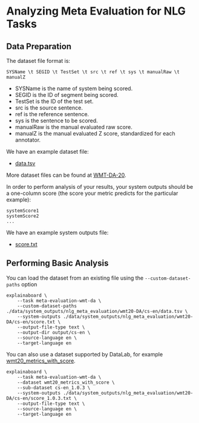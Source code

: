 # Analyzing Meta Evaluation for NLG Tasks

## Data Preparation

The dataset file format is:

```
SYSName \t SEGID \t TestSet \t src \t ref \t sys \t manualRaw \t manualZ
```

* SYSName is the name of system being scored.
* SEGID is the ID of segment being scored.
* TestSet is the ID of the test set.
* src is the source sentence.
* ref is the reference sentence.
* sys is the sentence to be scored.
* manualRaw is the manual evaluated raw score.
* manualZ is the manual evaluated Z score, standardized for each annotator.

We have an example dataset file:

* [data.tsv](./data/system_outputs/nlg_meta_evaluation/wmt20-DA/cs-en/data.tsv)

More dataset files can be found at [WMT-DA-20](https://drive.google.com/drive/u/0/folders/1JXpo0yxPLYlNgLbOfP1bzs9z6SOx76Wo).

In order to perform analysis of your results, your system outputs should be a one-column score (the score your metric predicts for the particular example):

```
systemScore1
systemScore2
...
```

We have an example system outputs file:

* [score.txt](./data/system_outputs/nlg_meta_evaluation/wmt20-DA/cs-en/score.txt)

## Performing Basic Analysis

You can load the dataset from an existing file using the
`--custom-dataset-paths` option

```shell
explainaboard \
    --task meta-evaluation-wmt-da \
    --custom-dataset-paths ./data/system_outputs/nlg_meta_evaluation/wmt20-DA/cs-en/data.tsv \
    --system-outputs ./data/system_outputs/nlg_meta_evaluation/wmt20-DA/cs-en/score.txt \
    --output-file-type text \
    --output-dir output/cs-en \
    --source-language en \
    --target-language en
```

You can also use a dataset supported by DataLab, for example
[wmt20_metrics_with_score](https://github.com/ExpressAI/DataLab/blob/main/datasets/wmt20_metrics_with_score/wmt20_metrics_with_score.py).

```shell
explainaboard \
    --task meta-evaluation-wmt-da \
    --dataset wmt20_metrics_with_score \
    --sub-dataset cs-en_1.0.3 \
    --system-outputs ./data/system_outputs/nlg_meta_evaluation/wmt20-DA/cs-en/score_1.0.3.txt \
    --output-file-type text \
    --source-language en \
    --target-language en
```
